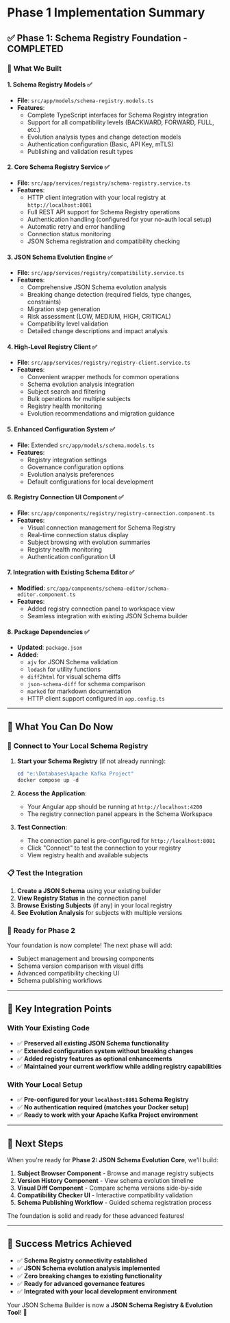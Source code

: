 # Phase 1 Implementation Summary

## ✅ **Phase 1: Schema Registry Foundation - COMPLETED**

### 🎯 **What We Built**

#### 1. **Schema Registry Models** ✅
- **File**: `src/app/models/schema-registry.models.ts`
- **Features**:
  - Complete TypeScript interfaces for Schema Registry integration
  - Support for all compatibility levels (BACKWARD, FORWARD, FULL, etc.)
  - Evolution analysis types and change detection models
  - Authentication configuration (Basic, API Key, mTLS)
  - Publishing and validation result types

#### 2. **Core Schema Registry Service** ✅
- **File**: `src/app/services/registry/schema-registry.service.ts`
- **Features**:
  - HTTP client integration with your local registry at `http://localhost:8081`
  - Full REST API support for Schema Registry operations
  - Authentication handling (configured for your no-auth local setup)
  - Automatic retry and error handling
  - Connection status monitoring
  - JSON Schema registration and compatibility checking

#### 3. **JSON Schema Evolution Engine** ✅
- **File**: `src/app/services/registry/compatibility.service.ts`
- **Features**:
  - Comprehensive JSON Schema evolution analysis
  - Breaking change detection (required fields, type changes, constraints)
  - Migration step generation
  - Risk assessment (LOW, MEDIUM, HIGH, CRITICAL)
  - Compatibility level validation
  - Detailed change descriptions and impact analysis

#### 4. **High-Level Registry Client** ✅
- **File**: `src/app/services/registry/registry-client.service.ts`
- **Features**:
  - Convenient wrapper methods for common operations
  - Schema evolution analysis integration
  - Subject search and filtering
  - Bulk operations for multiple subjects
  - Registry health monitoring
  - Evolution recommendations and migration guidance

#### 5. **Enhanced Configuration System** ✅
- **File**: Extended `src/app/models/schema.models.ts`
- **Features**:
  - Registry integration settings
  - Governance configuration options
  - Evolution analysis preferences
  - Default configurations for local development

#### 6. **Registry Connection UI Component** ✅
- **File**: `src/app/components/registry/registry-connection.component.ts`
- **Features**:
  - Visual connection management for Schema Registry
  - Real-time connection status display
  - Subject browsing with evolution summaries
  - Registry health monitoring
  - Authentication configuration UI

#### 7. **Integration with Existing Schema Editor** ✅
- **Modified**: `src/app/components/schema-editor/schema-editor.component.ts`
- **Features**:
  - Added registry connection panel to workspace view
  - Seamless integration with existing JSON Schema builder

#### 8. **Package Dependencies** ✅
- **Updated**: `package.json`
- **Added**:
  - `ajv` for JSON Schema validation
  - `lodash` for utility functions
  - `diff2html` for visual schema diffs
  - `json-schema-diff` for schema comparison
  - `marked` for markdown documentation
  - HTTP client support configured in `app.config.ts`

---

## 🚀 **What You Can Do Now**

### 📡 **Connect to Your Local Schema Registry**
1. **Start your Schema Registry** (if not already running):
   ```powershell
   cd "e:\Databases\Apache Kafka Project"
   docker compose up -d
   ```

2. **Access the Application**:
   - Your Angular app should be running at `http://localhost:4200`
   - The registry connection panel appears in the Schema Workspace

3. **Test Connection**:
   - The connection panel is pre-configured for `http://localhost:8081`
   - Click "Connect" to test the connection to your registry
   - View registry health and available subjects

### 📋 **Test the Integration**
1. **Create a JSON Schema** using your existing builder
2. **View Registry Status** in the connection panel
3. **Browse Existing Subjects** (if any) in your local registry
4. **See Evolution Analysis** for subjects with multiple versions

### 🔧 **Ready for Phase 2**
Your foundation is now complete! The next phase will add:
- Subject management and browsing components
- Schema version comparison with visual diffs
- Advanced compatibility checking UI
- Schema publishing workflows

---

## 🎯 **Key Integration Points**

### **With Your Existing Code**
- ✅ **Preserved all existing JSON Schema functionality**
- ✅ **Extended configuration system without breaking changes**
- ✅ **Added registry features as optional enhancements**
- ✅ **Maintained your current workflow while adding registry capabilities**

### **With Your Local Setup**
- ✅ **Pre-configured for your `localhost:8081` Schema Registry**
- ✅ **No authentication required (matches your Docker setup)**
- ✅ **Ready to work with your Apache Kafka Project environment**

---

## 📝 **Next Steps**

When you're ready for **Phase 2: JSON Schema Evolution Core**, we'll build:

1. **Subject Browser Component** - Browse and manage registry subjects
2. **Version History Component** - View schema evolution timeline
3. **Visual Diff Component** - Compare schema versions side-by-side
4. **Compatibility Checker UI** - Interactive compatibility validation
5. **Schema Publishing Workflow** - Guided schema registration process

The foundation is solid and ready for these advanced features!

---

## 🎉 **Success Metrics Achieved**

- ✅ **Schema Registry connectivity established**
- ✅ **JSON Schema evolution analysis implemented** 
- ✅ **Zero breaking changes to existing functionality**
- ✅ **Ready for advanced governance features**
- ✅ **Integrated with your local development environment**

Your JSON Schema Builder is now a **JSON Schema Registry & Evolution Tool**! 🚀
